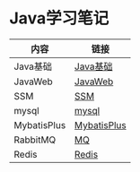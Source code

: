 # Java学习笔记

| 内容        | 链接                                                         |
| ----------- | ------------------------------------------------------------ |
| Java基础    | [Java基础](./Java基础笔记/Readme.md)                         |
| JavaWeb     | [JavaWeb](https://heuqqdmbyk.feishu.cn/wiki/LYVswfK4eigRIhkW0pvcqgH9nWd) |
| SSM         | [SSM](./SSM资料/Readme.md)                                   |
| mysql       | [mysql](./MySQL数据库/Readme.md)                             |
| MybatisPlus | [MybatisPlus](https://b11et3un53m.feishu.cn/wiki/PsyawI04ei2FQykqfcPcmd7Dnsc) |
| RabbitMQ    | [MQ](./MQ/Readme.md)                                         |
| Redis       | [Redis](./Redis/Readme.md)                                   |

